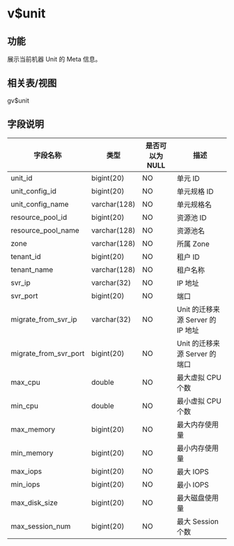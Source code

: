 v$unit
===========================

功能
-----------

展示当前机器 Unit 的 Meta 信息。

相关表/视图
---------------

gv$unit

字段说明
-------------

|       **字段名称**        |    **类型**    | **是否可以为 NULL** |          **描述**           |
|-----------------------|--------------|----------------|---------------------------|
| unit_id               | bigint(20)   | NO             | 单元 ID                     |
| unit_config_id        | bigint(20)   | NO             | 单元规格 ID                   |
| unit_config_name      | varchar(128) | NO             | 单元规格名                     |
| resource_pool_id      | bigint(20)   | NO             | 资源池 ID                    |
| resource_pool_name    | varchar(128) | NO             | 资源池名                      |
| zone                  | varchar(128) | NO             | 所属 Zone                   |
| tenant_id             | bigint(20)   | NO             | 租户 ID                     |
| tenant_name           | varchar(128) | NO             | 租户名称                      |
| svr_ip                | varchar(32)  | NO             | IP 地址                     |
| svr_port              | bigint(20)   | NO             | 端口                        |
| migrate_from_svr_ip   | varchar(32)  | NO             | Unit 的迁移来源 Server 的 IP 地址 |
| migrate_from_svr_port | bigint(20)   | NO             | Unit 的迁移来源 Server 的端口     |
| max_cpu               | double       | NO             | 最大虚拟 CPU 个数               |
| min_cpu               | double       | NO             | 最小虚拟 CPU 个数               |
| max_memory            | bigint(20)   | NO             | 最大内存使用量                   |
| min_memory            | bigint(20)   | NO             | 最小内存使用量                   |
| max_iops              | bigint(20)   | NO             | 最大 IOPS                   |
| min_iops              | bigint(20)   | NO             | 最小 IOPS                   |
| max_disk_size         | bigint(20)   | NO             | 最大磁盘使用量                   |
| max_session_num       | bigint(20)   | NO             | 最大 Session 个数             |
